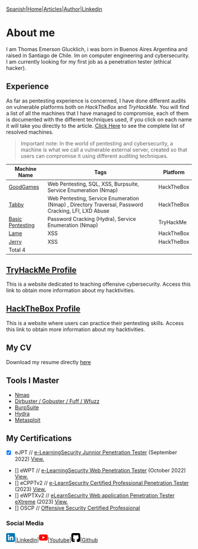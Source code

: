 [Spanish](https://emersontech.github.io)|[Home](https://emersontech.github.io/en/index.html)|[Articles](#)|[Author](https://emersontech.github.io/en/nav/about.html)|[Linkedin](https://www.linkedin.com/in/emersontech/)

# About me
I am Thomas Emerson Glucklich, i was born in Buenos Aires Argentina and raised in Santiago de Chile. Im on computer engineering and cybersecurity.
I am currently looking for my first job as a penetration tester (ethical hacker).

## Experience
As far as pentesting experience is concerned, I have done different audits on vulnerable platforms both on *HackTheBox* and *TryHackMe*. You will find a list of all the machines that I have managed to compromise, each of them is documented with the different techniques used, if you click on each name it will take you directly to the article. [Click Here](https://emersontech.github.io/en/posts/table-of-completed-machines.html) to see the complete list of resolved machines.

> Important note: In the world of pentesting and cybersecurity, a machine is what we call a vulnerable external server, created so that users can compromise it using different auditing techniques.

| Machine Name | Tags               | Platform    | 
| -------------| -------------      | ------------- |
| [GoodGames](https://emersontech.github.io/es/posts/maquina-goodgames-htb.html) | Web Pentesting, SQL, XSS, Burpsuite, Service Enumeration (Nmap)           | HackTheBox    |  
| [Tabby](https://emersontech.github.io/es/posts/maquina-tabby-htb.html)         | Web Pentesting, Service Enumeration (Nmap) , Directory Traversal, Password Cracking, LFI, LXD Abuse | HackTheBox |
| [Basic Pentesting](https://emersontech.github.io/es/posts/maquina-basic_pentesting-thm.html) | Password Cracking (Hydra), Service Enumeration (Nmap) | TryHackMe    |
| [Lame](#)                                                                   | XSS                 | HackTheBox    |
| [Jerry](#)                                                                  | XSS                 | HackTheBox   |
| Total 4                                                                    |                    |                     |

## [TryHackMe Profile](https://tryhackme.com/p/bountyhacker)
This is a website dedicated to teaching offensive cybersecurity. Access this link to obtain more information about my hacktivities.

## [HackTheBox Profile](https://app.hackthebox.com/profile/924118)
This is a website where users can practice their pentesting skills. Access this link to obtain more information about my hacktivities.

## My CV
Download my resume directly [here](https://drive.google.com/file/d/1Z6Q4U1V8G8gSpF8RzVXgnf0CmLqiN_X4/view?usp=sharing)

## Tools I Master
- [Nmap](https://emersontech.github.io/es/posts/encuentra-vulnerabilidades-en-la-red-tutorial-nmap.html)
- [Dirbuster / Gobuster / Fuff / Wfuzz](https://emersontech.github.io/en/posts/web-content-enumeration-techniques.html)
- [BurpSuite](#)
- [Hydra](#)
- [Metasploit](#)

## My Certifications
- [X] eJPT // [e-LearningSecurity Junnior Penetration Tester](https://elearnsecurity.com/product/ejpt-certification/) (September 2022) [View.](#)
- [] eWPT // [e-LearningSecurity Web Penetration Tester](https://elearnsecurity.com/product/ewpt-certification/) (October 2022) [View.](#)
- [] eCPPTv2 // [e-LearnSecurity Certified Professional Penetration Tester](https://elearnsecurity.com/product/ecpptv2-certification/) (2023) [View.](#)
- [] eWPTXv2 // [eLearnSecurity Web application Penetration Tester eXtreme](https://elearnsecurity.com/product/ewptxv2-certification) (2023) [View.](#)
- [] OSCP // [Offensive Security Certified Professional](#)


### Social Media

![img](/img/linkedin.png)|[Linkedin](https://www.linkedin.com/in/emersontech/)|![img](/img/youtube.png)|[Youtube](https://www.youtube.com/channel/UChNTj2xNpEQiliMv-IJbWvQ)|![img](/img/github.png)|[Github](https://github.com/emersontech)
